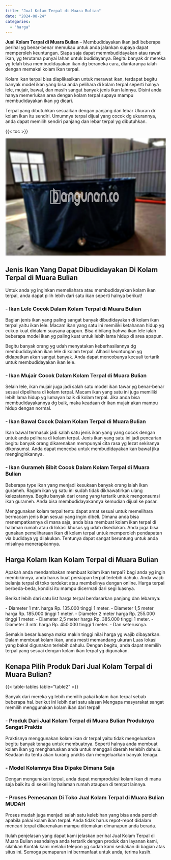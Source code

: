 ```yaml
---
title: "Jual Kolam Terpal di Muara Bulian"
date: "2024-08-24"
categories: 
  - "harga"
---
```


**Jual Kolam Terpal di Muara Bulian** – Membudidayakan ikan jadi beberapa perihal yg benar-benar memukau untuk anda jalankan supaya dapat memperoleh keuntungan. Siapa saja dapat memmbudidayakan atau rawat ikan, yg terutama punyai lahan untuk budidayanya. Begitu banyak dr mereka yg telah bisa membudidayakan ikan dg beraneka cara, diantaranya ialah dengan memakai kolam ikan terpal.

Kolam ikan terpal bisa diaplikasikan untuk merawat ikan, terdapat begitu banyak model ikan yang bisa anda pelihara di kolam terpal seperti halnya lele, mujair, bawal, dan masih sangat banyak jenis ikan lainnya. Disini anda hanya memerlukan area dengan kolam terpal supaya mampu membudidayakan ikan yg dicari.

Terpal yang dibutuhkan sesuaikan dengan panjang dan lebar Ukuran dr kolam ikan itu sendiri. Umumnya terpal dijual yang cocok dg ukurannya, anda dapat memilih sendiri panjang dan lebar terpal yg dibutuhkan.

{{< toc >}}

![Jual Kolam Terpal di Muara Bulian](/images/jual-kolam-terpal-56.png)

## Jenis Ikan Yang Dapat Dibudidayakan Di Kolam Terpal di Muara Bulian

Untuk anda yg inginkan memeliahara atau membudidayakan kolam ikan terpal, anda dapat pilih lebih dari satu ikan seperti halnya berikut!

### \- Ikan Lele Cocok Dalam Kolam Terpal di Muara Bulian

Bagian jenis ikan yang paling sangat banyak dibudidayakan di kolam ikan terpal yaitu ikan lele. Macam ikan yang satu ini memiliki ketahanan hidup yg cukup kuat didalam suasana apapun. Bisa dibilang bahwa ikan lele ialah beberapa model ikan yg paling kuat untuk lebih lama hidup di area apapun.

Begitu banyak orang yg udah menyatakan keberhasilannya dg membudidayakan ikan lele di kolam terpal. Alhasil keuntungan yg didapatkan akan sangat banyak. Anda dapat mencobanya kecuali tertarik untuk membudidayakan ikan lele.

### \- Ikan Mujair Cocok Dalam Kolam Terpal di Muara Bulian

Selain lele, ikan mujair juga jadi salah satu model ikan tawar yg benar-benar sesuai dipelihara di kolam terpal. Macam ikan yang satu ini juga memiliki lebih lama hidup yg lumayan baik di kolam terpal. Jika anda bisa membudidayakannya dg baik, maka keadaan dr ikan mujair akan mampu hidup dengan normal.

### \- Ikan Bawal Cocok Dalam Kolam Terpal di Muara Bulian

Ikan bawal termasuk jadi salah satu jenis ikan yang yang cocok dengan untuk anda pelihara di kolam terpal. Jenis ikan yang satu ini jadi pencarian begitu banyak orang dikarenakan mempunyai cita rasa yg lezat sekiranya dikonsumsi. Anda dapat mencoba untuk membudidayakan kan bawal jika menginginkannya.

### \- Ikan Gurameh Bibit Cocok Dalam Kolam Terpal di Muara Bulian

Beberapa type ikan yang menjadi kesukaan banyak orang ialah ikan gurameh. Ragam ikan yg satu ini sudah tidak dikhawatirkan ulang kelezatannya. Begitu banyak dari orang yang tertarik untuk mengonsumsi ikan gurameh. Anda bisa membudidayakannya kemudian dijual ke pasar.

Menggunakan kolam terpal tentu dapat amat sesuai untuk memelihara bermacam jenis ikan sesuai yang ingin dibeli. Dimana anda bisa menempatkannya di mana saja, anda bisa membuat kolam ikan terpal di halaman rumah atau di lokasi khusus yg udah disediakan. Anda juga bisa gunakan pemeliharaan ikan di kolam terpal untuk memperoleh pendapatan via budidaya yg dilakukan. Tentunya dapat sangat beruntung untuk anda misalnya menerapkannya.

## Harga Kolam Ikan Kolam Terpal di Muara Bulian

Apakah anda mendambakan membuat kolam ikan terpal? bagi anda yg ingin membikinnya, anda harus buat persiapan terpal terlebih dahulu. Anda wajib belanja terpal di toko terdekat atau membelinya dengan online. Harga terpal berbeda-beda, kondisi itu mampu dicermati dari segi luasnya.

Berikut lebih dari satu list harga terpal berdasarkan panjang dan lebarnya:

\- Diameter 1 mtr. harga Rp. 135.000 tinggi 1 meter. - Diameter 1,5 meter harga Rp. 185.000 tinggi 1 meter. - Diameter 2 meter harga Rp. 255.000 tinggi 1 meter. - Diameter 2,5 meter harga Rp. 385.000 tinggi 1 meter. - Diameter 3 mtr. harga Rp. 450.000 tinggi 1 meter. - Dan seterusnya.

Semakin besar luasnya maka makin tinggi nilai harga yg wajib dibayarkan. Dalam membuat kolam ikan, anda mesti memandang ukuran Luas lokasi yang bakal digunakan terlebih dahulu. Dengan begitu, anda dapat memilih terpal yang sesuai dengan kolam ikan terpal yg digunakan.

## Kenapa Pilih Produk Dari Jual Kolam Terpal di Muara Bulian?

{{< table-tables table="table2" >}}

Banyak dari mereka yg lebih memilih pakai kolam ikan terpal sebab beberapa hal. berikut ini lebih dari satu alasan Mengapa masyarakat sangat memilih menggunakan kolam ikan dari terpal!

### \- Produk Dari Jual Kolam Terpal di Muara Bulian Produknya Sangat Praktis

Praktisnya menggunakan kolam ikan dr terpal yaitu tidak mengeluarkan begitu banyak tenaga untuk membuatnya. Seperti halnya anda membuat kolam ikan yg mengharuskan anda untuk menggali daerah terlebih dahulu. Keadaan itu tentu akan kurang praktis dan mengeluarkan banyak tenaga.

### \- Model Kolamnya Bisa Dipake Dimana Saja

Dengan mengunakan terpal, anda dapat memproduksi kolam ikan di mana saja baik itu di sekeliling halaman rumah ataupun di tempat lainnya.

### \- Proses Pemesanan Di Toko Jual Kolam Terpal di Muara Bulian MUDAH

Proses mudah juga menjadi salah satu kelebihan yang bisa anda peroleh apabila pakai kolam ikan terpal. Anda tidak harus repot-repot didalam mencari terpal dikarenakan mampu ditemukan dimanapun anda berada.

Itulah penjelasan yang dapat kami jelaskan perihal Jual Kolam Terpal di Muara Bulian seandainya anda tertarik dengan produk dan layanan kami, silahkan Kontak kami melalui telepon yg sudah kami sediakan di bagian atas situs ini. Semoga pemaparan ini bermanfaat untuk anda, terima kasih.
